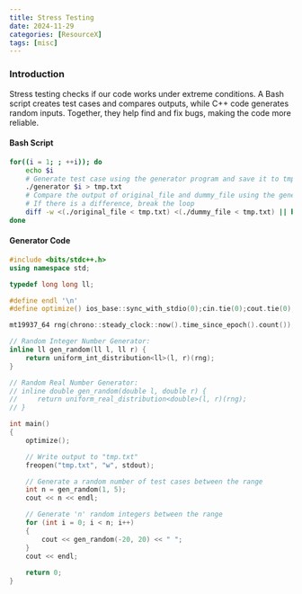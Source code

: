 ```yaml
---
title: Stress Testing
date: 2024-11-29
categories: [ResourceX]
tags: [misc]
---
```


### Introduction

Stress testing checks if our code works under extreme conditions. A Bash script creates test cases and compares outputs, while C++ code generates random inputs. Together, they help find and fix bugs, making the code more reliable.

#### Bash Script

```bash
for((i = 1; ; ++i)); do
    echo $i
    # Generate test case using the generator program and save it to tmp.txt
    ./generator $i > tmp.txt
    # Compare the output of original_file and dummy_file using the generated test case
    # If there is a difference, break the loop
    diff -w <(./original_file < tmp.txt) <(./dummy_file < tmp.txt) || break
done
```

#### Generator Code

```cpp
#include <bits/stdc++.h>
using namespace std;

typedef long long ll;

#define endl '\n' 
#define optimize() ios_base::sync_with_stdio(0);cin.tie(0);cout.tie(0);

mt19937_64 rng(chrono::steady_clock::now().time_since_epoch().count());

// Random Integer Number Generator:
inline ll gen_random(ll l, ll r) {
    return uniform_int_distribution<ll>(l, r)(rng);
} 

// Random Real Number Generator:
// inline double gen_random(double l, double r) {
//     return uniform_real_distribution<double>(l, r)(rng);
// }

int main()
{
    optimize();

    // Write output to "tmp.txt"
    freopen("tmp.txt", "w", stdout);

    // Generate a random number of test cases between the range
    int n = gen_random(1, 5);
    cout << n << endl;

    // Generate 'n' random integers between the range
    for (int i = 0; i < n; i++)
    {
        cout << gen_random(-20, 20) << " ";
    }
    cout << endl;
    
    return 0;
}
```